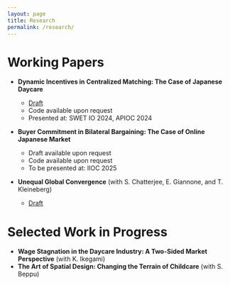 ```yaml
---
layout: page
title: Research
permalink: /research/
---
```


# Working Papers

- **Dynamic Incentives in Centralized Matching: The Case of Japanese Daycare**  
  - [Draft](https://arxiv.org/abs/2311.07920)  
  - Code available upon request  
  - Presented at: SWET IO 2024, APIOC 2024  

- **Buyer Commitment in Bilateral Bargaining: The Case of Online Japanese Market**  
  - Draft available upon request  
  - Code available upon request  
  - To be presented at: IIOC 2025  

- **Unequal Global Convergence** (with S. Chatterjee, E. Giannone, and T. Kleineberg)  
  - [Draft](https://pages.jh.edu/schatt20/papers/SC_EG_convergence.pdf)  

# Selected Work in Progress

- **Wage Stagnation in the Daycare Industry: A Two-Sided Market Perspective** (with K. Ikegami)  
- **The Art of Spatial Design: Changing the Terrain of Childcare** (with S. Beppu)  

